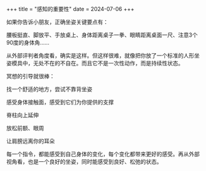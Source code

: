 +++
title = "感知的重要性"
date = 2024-07-06
+++

如果你告诉小朋友，正确坐姿关键要点有：

腰板挺直、脚放平、手放桌上、身体距离桌子一拳、眼睛距离桌面一尺、注意3个90度的身体角……

从外部评判者角度看，确实是这样。但这样很难，就像把你放了一个标准的人形坐姿模具中，无处不在的不自在。而且它不是一次性动作，而是持续性状态。

冥想的引导就很棒：

找一个舒适的地方，尝试不靠背坐姿

感受身体接触面，感受到它们为你提供的支撑

脊柱向上延伸

放松前额、眼周

让肩膀远离你的耳朵

每一个指令，都能感受到自己身体的变化，每个变化都带来更好的感受。再从外部视角看，也是一个良好的坐姿，同时能感受到良好、松弛的状态。